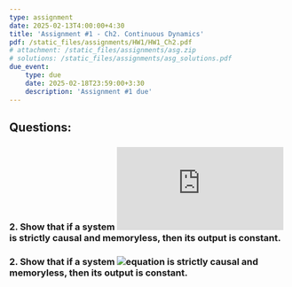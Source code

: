 ```yaml
---
type: assignment
date: 2025-02-13T4:00:00+4:30
title: 'Assignment #1 - Ch2. Continuous Dynamics'
pdf: /static_files/assignments/HW1/HW1_Ch2.pdf
# attachment: /static_files/assignments/asg.zip
# solutions: /static_files/assignments/asg_solutions.pdf
due_event: 
    type: due
    date: 2025-02-18T23:59:00+3:30
    description: 'Assignment #1 due'
---
```


## Questions:

### 2. Show that if a system ![equation](https://latex.codecogs.com/png.latex?S%3A%20A%5E%7B%5Cmathbb%7BR%7D%7D%20%5Cto%20B%5E%7B%5Cmathbb%7BR%7D%7D) is **strictly causal** and **memoryless**, then its output is constant.

### 2. Show that if a system ![equation](https://latex.codecogs.com/png.image?A^\mathbb{R}%20\rightarrow%20B^\mathbb{R}) is **strictly causal** and **memoryless**, then its output is constant.

